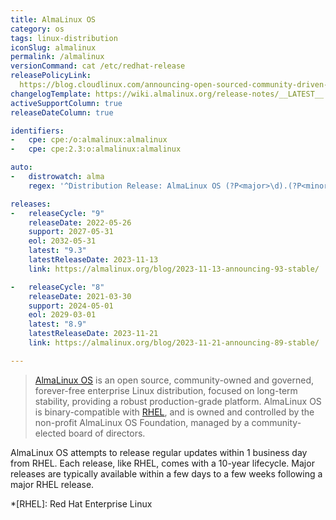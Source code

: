 ```yaml
---
title: AlmaLinux OS
category: os
tags: linux-distribution
iconSlug: almalinux
permalink: /almalinux
versionCommand: cat /etc/redhat-release
releasePolicyLink: 
  https://blog.cloudlinux.com/announcing-open-sourced-community-driven-rhel-fork-by-cloudlinux
changelogTemplate: https://wiki.almalinux.org/release-notes/__LATEST__.html
activeSupportColumn: true
releaseDateColumn: true

identifiers:
-   cpe: cpe:/o:almalinux:almalinux
-   cpe: cpe:2.3:o:almalinux:almalinux

auto:
-   distrowatch: alma
    regex: '^Distribution Release: AlmaLinux OS (?P<major>\d).(?P<minor>\d)$'

releases:
-   releaseCycle: "9"
    releaseDate: 2022-05-26
    support: 2027-05-31
    eol: 2032-05-31
    latest: "9.3"
    latestReleaseDate: 2023-11-13
    link: https://almalinux.org/blog/2023-11-13-announcing-93-stable/

-   releaseCycle: "8"
    releaseDate: 2021-03-30
    support: 2024-05-01
    eol: 2029-03-01
    latest: "8.9"
    latestReleaseDate: 2023-11-21
    link: https://almalinux.org/blog/2023-11-21-announcing-89-stable/

---
```


> [AlmaLinux OS](https://almalinux.org/) is an open source, community-owned and governed,
> forever-free enterprise Linux distribution, focused on long-term stability, providing a robust
> production-grade platform. AlmaLinux OS is binary-compatible with
> [RHEL](https://www.redhat.com/en/technologies/linux-platforms/enterprise-linux), and is owned
> and controlled by the non-profit AlmaLinux OS Foundation, managed by a community-elected
> board of directors.

AlmaLinux OS attempts to release regular updates within 1 business day from RHEL. Each release, like
RHEL, comes with a 10-year lifecycle. Major releases are typically available within a few days to a
few weeks following a major RHEL release.

*[RHEL]: Red Hat Enterprise Linux
